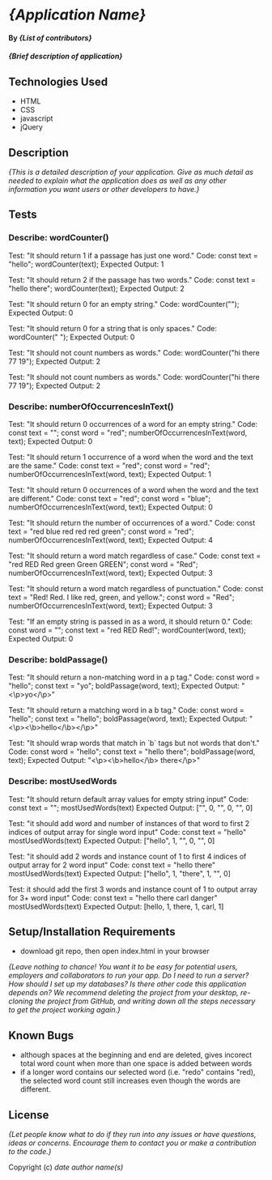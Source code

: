 # _{Application Name}_

#### By _**{List of contributors}**_

#### _{Brief description of application}_

## Technologies Used

* HTML
* CSS
* javascript
* jQuery

## Description

_{This is a detailed description of your application. Give as much detail as needed to explain what the application does as well as any other information you want users or other developers to have.}_


## Tests

### Describe: wordCounter()

Test: "It should return 1 if a passage has just one word."
Code:
const text = "hello";
wordCounter(text);
Expected Output: 1

Test: "It should return 2 if the passage has two words."
Code:
const text = "hello there";
wordCounter(text);
Expected Output: 2

Test: "It should return 0 for an empty string."
Code: wordCounter("");
Expected Output: 0

Test: "It should return 0 for a string that is only spaces."
Code: wordCounter("            ");
Expected Output: 0

Test: "It should not count numbers as words."
Code: wordCounter("hi there 77 19");
Expected Output: 2

Test: "It should not count numbers as words."
Code: wordCounter("hi there 77 19");
Expected Output: 2




### Describe: numberOfOccurrencesInText()

Test: "It should return 0 occurrences of a word for an empty string."
Code:
const text = "";
const word = "red";
numberOfOccurrencesInText(word, text);
Expected Output: 0

Test: "It should return 1 occurrence of a word when the word and the text are the same."
Code:
const text = "red";
const word = "red";
numberOfOccurrencesInText(word, text);
Expected Output: 1

Test: "It should return 0 occurrences of a word when the word and the text are different."
Code:
const text = "red";
const word = "blue";
numberOfOccurrencesInText(word, text);
Expected Output: 0

Test: "It should return the number of occurrences of a word."
Code:
const text = "red blue red red red green";
const word = "red";
numberOfOccurrencesInText(word, text);
Expected Output: 4

Test: "It should return a word match regardless of case."
Code:
const text = "red RED Red green Green GREEN";
const word = "Red";
numberOfOccurrencesInText(word, text);
Expected Output: 3

Test: "It should return a word match regardless of punctuation."
Code:
const text = "Red! Red. I like red, green, and yellow.";
const word = "Red";
numberOfOccurrencesInText(word, text);
Expected Output: 3

Test: "If an empty string is passed in as a word, it should return 0."
Code:
const word = "";
const text = "red RED Red!";
wordCounter(word, text);
Expected Output: 0



### Describe: boldPassage()

Test: "It should return a non-matching word in a p tag."
Code:
const word = "hello";
const text = "yo";
boldPassage(word, text);
Expected Output: "<\p>yo</\p>"

Test: "It should return a matching word in a b tag."
Code:
const word = "hello";
const text = "hello";
boldPassage(word, text);
Expected Output: "<\p><\b>hello</\b></\p>"

Test: "It should wrap words that match in \`b\` tags but not words that don't."
Code:
const word = "hello";
const text = "hello there";
boldPassage(word, text);
Expected Output: "<\p><\b>hello</\b> there</\p>"



### Describe: mostUsedWords

Test: "It should return default array values for empty string input"
Code:
const text = "";
mostUsedWords(text)
Expected Output: ["", 0, "", 0, "", 0]

Test: "it should add word and number of instances of that word to first 2 indices of output array for single word input"
Code:
const text = "hello"
mostUsedWords(text)
Expected Output: ["hello", 1, "", 0, "", 0] 

Test: "it should add 2 words and instance count of 1 to first 4 indices of output array for 2 word input"
Code:
const text = "hello there"
mostUsedWords(text)
Expected Output: ["hello", 1, "there", 1, "", 0]

Test: it should add the first 3 words and instance count of 1 to output array for 3+ word input"
Code:
const text = "hello there carl danger"
mostUsedWords(text)
Expected Output: [hello, 1, there, 1, carl, 1]





## Setup/Installation Requirements

* download git repo, then open index.html in your browser

_{Leave nothing to chance! You want it to be easy for potential users, employers and collaborators to run your app. Do I need to run a server? How should I set up my databases? Is there other code this application depends on? We recommend deleting the project from your desktop, re-cloning the project from GitHub, and writing down all the steps necessary to get the project working again.}_

## Known Bugs

* although spaces at the beginning and end are deleted, gives incorect total word count when more than one space is added between words
* if a longer word contains our selected word (i.e. "redo" contains "red), the selected word count still increases even though the words are different.

## License

_{Let people know what to do if they run into any issues or have questions, ideas or concerns.  Encourage them to contact you or make a contribution to the code.}_

Copyright (c) _date_ _author name(s)_